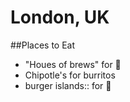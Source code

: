 # London, UK

##Places to Eat
- "Houes of brews" for  :beer:
- Chipotle's for burritos
- burger islands:: for :hamburger:
